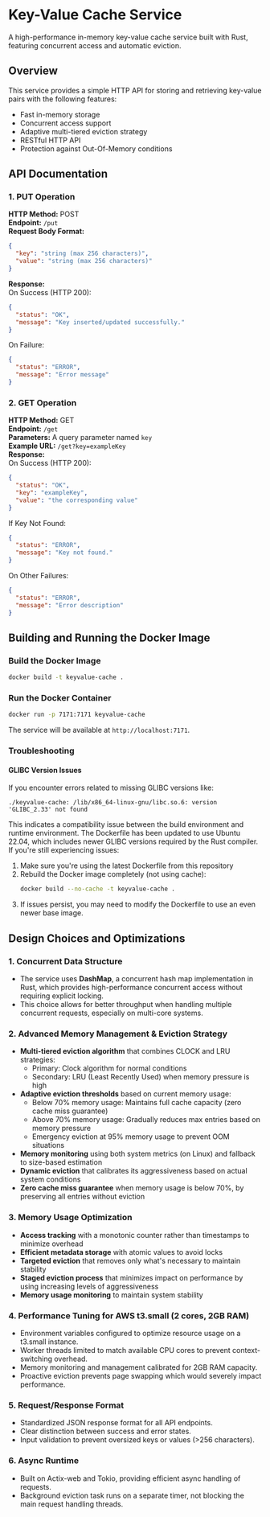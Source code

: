 # Key-Value Cache Service

A high-performance in-memory key-value cache service built with Rust, featuring concurrent access and automatic eviction.

## Overview

This service provides a simple HTTP API for storing and retrieving key-value pairs with the following features:
- Fast in-memory storage
- Concurrent access support
- Adaptive multi-tiered eviction strategy
- RESTful HTTP API
- Protection against Out-Of-Memory conditions

## API Documentation

### 1. PUT Operation
**HTTP Method:** POST  
**Endpoint:** `/put`  
**Request Body Format:**
```json
{
  "key": "string (max 256 characters)",
  "value": "string (max 256 characters)"
}
```
**Response:**  
On Success (HTTP 200):
```json
{
  "status": "OK",
  "message": "Key inserted/updated successfully."
}
```
On Failure:
```json
{
  "status": "ERROR",
  "message": "Error message"
}
```

### 2. GET Operation
**HTTP Method:** GET  
**Endpoint:** `/get`  
**Parameters:** A query parameter named `key`  
**Example URL:** `/get?key=exampleKey`  
**Response:**  
On Success (HTTP 200):
```json
{
  "status": "OK",
  "key": "exampleKey",
  "value": "the corresponding value"
}
```
If Key Not Found:
```json
{
  "status": "ERROR",
  "message": "Key not found."
}
```
On Other Failures:
```json
{
  "status": "ERROR",
  "message": "Error description"
}
```

## Building and Running the Docker Image

### Build the Docker Image

```bash
docker build -t keyvalue-cache .
```

### Run the Docker Container

```bash
docker run -p 7171:7171 keyvalue-cache
```

The service will be available at `http://localhost:7171`.

### Troubleshooting

#### GLIBC Version Issues

If you encounter errors related to missing GLIBC versions like:
```
./keyvalue-cache: /lib/x86_64-linux-gnu/libc.so.6: version 'GLIBC_2.33' not found
```

This indicates a compatibility issue between the build environment and runtime environment. The Dockerfile has been updated to use Ubuntu 22.04, which includes newer GLIBC versions required by the Rust compiler. If you're still experiencing issues:

1. Make sure you're using the latest Dockerfile from this repository
2. Rebuild the Docker image completely (not using cache):
   ```bash
   docker build --no-cache -t keyvalue-cache .
   ```
3. If issues persist, you may need to modify the Dockerfile to use an even newer base image.

## Design Choices and Optimizations

### 1. Concurrent Data Structure
- The service uses **DashMap**, a concurrent hash map implementation in Rust, which provides high-performance concurrent access without requiring explicit locking.
- This choice allows for better throughput when handling multiple concurrent requests, especially on multi-core systems.

### 2. Advanced Memory Management & Eviction Strategy
- **Multi-tiered eviction algorithm** that combines CLOCK and LRU strategies:
  - Primary: Clock algorithm for normal conditions
  - Secondary: LRU (Least Recently Used) when memory pressure is high
- **Adaptive eviction thresholds** based on current memory usage:
  - Below 70% memory usage: Maintains full cache capacity (zero cache miss guarantee)
  - Above 70% memory usage: Gradually reduces max entries based on memory pressure
  - Emergency eviction at 95% memory usage to prevent OOM situations
- **Memory monitoring** using both system metrics (on Linux) and fallback to size-based estimation
- **Dynamic eviction** that calibrates its aggressiveness based on actual system conditions
- **Zero cache miss guarantee** when memory usage is below 70%, by preserving all entries without eviction

### 3. Memory Usage Optimization
- **Access tracking** with a monotonic counter rather than timestamps to minimize overhead
- **Efficient metadata storage** with atomic values to avoid locks
- **Targeted eviction** that removes only what's necessary to maintain stability
- **Staged eviction process** that minimizes impact on performance by using increasing levels of aggressiveness
- **Memory usage monitoring** to maintain system stability


### 4. Performance Tuning for AWS t3.small (2 cores, 2GB RAM)
- Environment variables configured to optimize resource usage on a t3.small instance.
- Worker threads limited to match available CPU cores to prevent context-switching overhead.
- Memory monitoring and management calibrated for 2GB RAM capacity.
- Proactive eviction prevents page swapping which would severely impact performance.

### 5. Request/Response Format
- Standardized JSON response format for all API endpoints.
- Clear distinction between success and error states.
- Input validation to prevent oversized keys or values (>256 characters).

### 6. Async Runtime
- Built on Actix-web and Tokio, providing efficient async handling of requests.
- Background eviction task runs on a separate timer, not blocking the main request handling threads. 